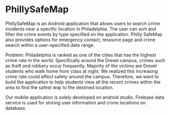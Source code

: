 # PhillySafeMap
PhillySafeMap is an Android application that allows users to search crime incidents near a specific location in Philadelphia. The user can sort and filter the crime events by type specified on the application. Philly SafeMap also provides options for emergency contact, resource page and crime search within a user-specified date range.

Problem: Philadelphia is ranked as one of the cities that has the highest crime rate in the world. Specifically around the Drexel campus, crimes such as theft and robbery occur frequently. Majority of the victims are Drexel students who walk home from class at night. We realized this increasing crime rate could affect safety around the campus. Therefore, we want to build the application to help students view all the recent crimes within the area to find the safest way to the destined location.

Our mobile application is solely developed on android studio. Firebase data service is used for storing user information and crime locations on database. 

